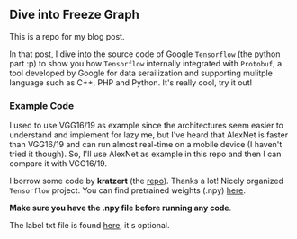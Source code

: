 ## Dive into Freeze Graph

This is a repo for my blog post.

In that post, I dive into the source code of Google `Tensorflow` (the python part :p) to show you how `Tensorflow` internally integrated with `Protobuf`, a tool developed by Google for data serailization and supporting mulitple language such as C++, PHP and Python. It's really cool, try it out!

### Example Code

I used to use VGG16/19 as example since the architectures seem easier to understand and implement for lazy me, but I've heard that AlexNet is faster than VGG16/19 and can run almost real-time on a mobile device (I haven't tried it though). So, I'll use AlexNet as example in this repo and then I can compare it with VGG16/19.

I borrow some code by **kratzert** (the [repo](https://github.com/kratzert/finetune_alexnet_with_tensorflow/tree/5d751d62eb4d7149f4e3fd465febf8f07d4cea9d)). Thanks a lot! Nicely organized `Tensorflow` project. You can find pretrained weights (.npy) [here](http://www.cs.toronto.edu/~guerzhoy/tf_alexnet/bvlc_alexnet.npy). 

**Make sure you have the .npy file before running any code**.

The label txt file is found [here](https://gist.github.com/yrevar/942d3a0ac09ec9e5eb3a), it's optional.
